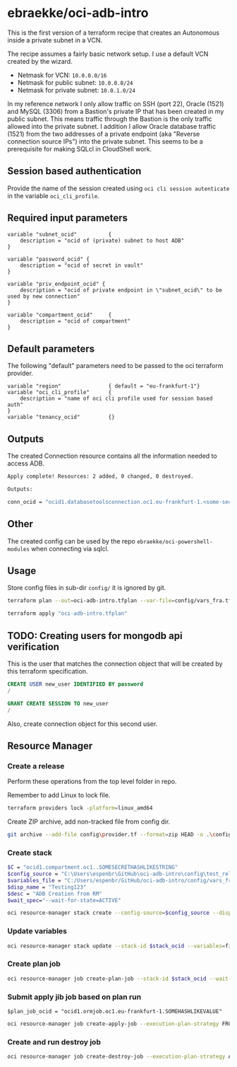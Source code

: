 # ebraekke/oci-adb-intro


This is the first version of a terraform recipe that creates an Autonomous inside a private subnet in a VCN. 


The recipe assumes a fairly basic network setup. 
I use a default VCN created by the wizard. 
* Netmask for VCN: `10.0.0.0/16`
* Netmask for public subnet: `10.0.0.0/24`
* Netmask for private subnet: `10.0.1.0/24`

In my reference network I only allow traffic on SSH (port 22), Oracle (1521) and MySQL (3306) from a Bastion's private IP that 
has been created in my public subnet. This means traffic through the Bastion is the only traffic allowed into the private subnet. 
I addition I allow Oracle database traffic (1521) from the two addresses of a private endpoint (aka "Reverse connection source IPs")
into the private subnet. This seems to be a prerequisite for making SQLcl in CloudShell work.   

## Session based authentication 

Provide the name of the session created using `oci cli session autenticate` in the variable `oci_cli_profile`. 

## Required input parameters 

```hcl
variable "subnet_ocid"          {
    description = "ocid of (private) subnet to host ADB"
}

variable "password_ocid" {
    description = "ocid of secret in vault"
}

variable "priv_endpoint_ocid" {
    description = "ocid of private endpoint in \"subnet_ocid\" to be used by new connection"
}

variable "compartment_ocid"     {
    description = "ocid of compartment"
}
```

## Default parameters

The following "default" parameters need to be passed to the oci terraform provider.

```hcl
variable "region"               { default = "eu-frankfurt-1"}
variable "oci_cli_profile"      { 
    description = "name of oci cli profile used for session based auth"
}
variable "tenancy_ocid"         {}
```

## Outputs

The created Connection resource contains all the information needed to access ADB.

```bash
Apply complete! Resources: 2 added, 0 changed, 0 destroyed.

Outputs:

conn_ocid = "ocid1.databasetoolsconnection.oc1.eu-frankfurt-1.<some-secret-string>"
```

## Other 

The created config can be used by the repo `ebraekke/oci-powershell-modules` when connecting via sqlcl.

## Usage

Store config files in sub-dir `config/` it is ignored by git.

```bash
terraform plan --out=oci-adb-intro.tfplan --var-file=config/vars_fra.tfvars

terraform apply "oci-adb-intro.tfplan"
```

## TODO: Creating  users for mongodb api verification 

This is the user that matches the connection object that will be created by this terraform specification.

```sql 
CREATE USER new_user IDENTIFIED BY password
/

GRANT CREATE SESSION TO new_user
/
```

Also, create connection object for this second user. 

## Resource Manager

### Create a release 

Perform these operations from the top level folder in repo. 

Remember to add Linux to lock file.
```bash
terraform providers lock -platform=linux_amd64
```

Create ZIP archive, add non-tracked file from config dir.
```bash
git archive --add-file config\provider.tf --format=zip HEAD -o .\config\test_rel.zip
```

### Create stack

```bash
$C = "ocid1.compartment.oc1..SOMESECRETHASHLIKESTRING"
$config_source = "C:\Users\espenbr\GitHub\oci-adb-intro\config\test_rel.zip"
$variables_file = "C:/Users/espenbr/GitHub/oci-adb-intro/config/vars_fra.json"
$disp_name = "Testing123"
$desc = "ADB Creation from RM" 
$wait_spec="--wait-for-state=ACTIVE"

oci resource-manager stack create --config-source=$config_source --display-name="$disp_name" --description="$desc" --variables=file://$variables_file -c $C --terraform-version=1.2.x $wait_spec
```

### Update variables 

```bash
oci resource-manager stack update --stack-id $stack_ocid --variables=file://C:/Users/espenbr/GitHub/oci-adb-intro/config/vars_fra.json
```

### Create plan job

```bash
oci resource-manager job create-plan-job --stack-id $stack_ocid --wait-for-state=SUCCEEDED --wait-interval-seconds=10
```


### Submit apply jib job based on plan run 

`$plan_job_ocid = "ocid1.ormjob.oc1.eu-frankfurt-1.SOMEHASHLIKEVALUE"`

```bash
oci resource-manager job create-apply-job --execution-plan-strategy FROM_PLAN_JOB_ID --stack-id $stack_ocid --wait-for-state SUCCEEDED --wait-interval-seconds 10 --execution-plan-job-id $plan_job_ocid

```

### Create and run destroy job 

```bash
oci resource-manager job create-destroy-job --execution-plan-strategy AUTO_APPROVED  --stack-id $stack_ocid --wait-for-state SUCCEEDED --wait-interval-seconds 10

```